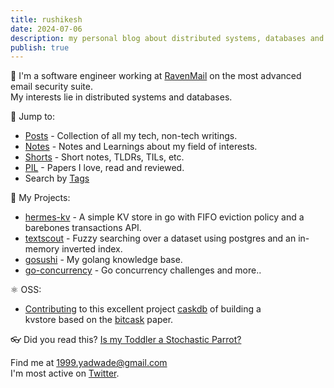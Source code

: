 ```yaml
---
title: rushikesh
date: 2024-07-06
description: my personal blog about distributed systems, databases and random ramblings.
publish: true
---
```

🐸 I'm a software engineer working at [RavenMail](https://ravenmail.io/) on the most advanced email security suite.<br>
My interests lie in distributed systems and databases. 

🔎 Jump to:
  * [Posts](./posts/) - Collection of all my tech, non-tech writings.
  * [Notes](./notes/) - Notes and Learnings about my field of interests.
  * [Shorts](./shorts/) - Short notes, TLDRs, TILs, etc.
  * [PIL](./papers/) - Papers I love, read and reviewed.
  * Search by [Tags](https://paulismatrix.github.io/tags/)

🔭 My Projects: 
  * [hermes-kv](https://github.com/PaulisMatrix/hermes-kv) - A simple KV store in go with FIFO eviction policy and a barebones transactions API.
  * [textscout](https://github.com/PaulisMatrix/textscout) - Fuzzy searching over a dataset using postgres and an in-memory inverted index.
  * [gosushi](https://github.com/PaulisMatrix/gosushi) - My golang knowledge base. 
  * [go-concurrency](https://github.com/PaulisMatrix/go-concurrency-exercises) - Go concurrency challenges and more..

⚛︎ OSS:
  * [Contributing](https://github.com/PaulisMatrix/go-caskdb/tree/final) to this excellent project [caskdb](https://github.com/avinassh/py-caskdb/commits/master/) of building a<br> kvstore based on the [bitcask](https://riak.com/assets/bitcask-intro.pdf) paper.

👓 Did you read this? [Is my Toddler a Stochastic Parrot?](https://archive.is/hzBe3)

Find me at 1999.yadwade@gmail.com<br>
I'm most active on [Twitter](https://x.com/1999Yadwade).